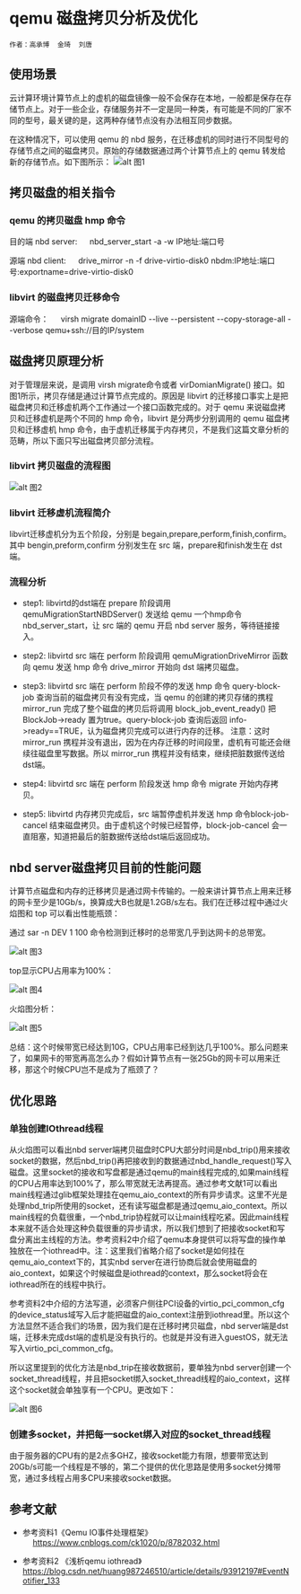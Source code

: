 # qemu 磁盘拷贝分析及优化
    作者：高承博  金琦  刘唐
## 使用场景
   云计算环境计算节点上的虚机的磁盘镜像一般不会保存在本地，一般都是保存在存储节点上。对于一些企业，存储服务并不一定是同一种类，有可能是不同的厂家不同的型号，最关键的是，这两种存储节点没有办法相互同步数据。

   在这种情况下，可以使用 qemu 的 nbd 服务，在迁移虚机的同时进行不同型号的存储节点之间的磁盘拷贝。原始的存储数据通过两个计算节点上的 qemu 转发给新的存储节点。如下图所示：
   ![alt 图1](E:/学习资料/自己写的文档/投稿/qemu磁盘拷贝原理分析及优化/图1.png)

## 拷贝磁盘的相关指令
### qemu 的拷贝磁盘 hmp 命令
目的端 nbd server: 
&emsp; nbd_server_start -a -w IP地址:端口号

源端 nbd client: 
&emsp;  drive_mirror -n -f drive-virtio-disk0 nbdm:IP地址:端口号:exportname=drive-virtio-disk0

### libvirt 的磁盘拷贝迁移命令
源端命令：
&emsp;  virsh migrate domainID --live --persistent --copy-storage-all --verbose  qemu+ssh://目的IP/system

## 磁盘拷贝原理分析
对于管理层来说，是调用 virsh migrate命令或者 virDomianMigrate() 接口。如图1所示，拷贝存储是通过计算节点完成的。原因是 libvirt 的迁移接口事实上是把磁盘拷贝和迁移虚机两个工作通过一个接口函数完成的。对于 qemu 来说磁盘拷贝和迁移虚机是两个不同的 hmp 命令，libvirt 是分两步分别调用的 qemu 磁盘拷贝和迁移虚机 hmp 命令，由于虚机迁移属于内存拷贝，不是我们这篇文章分析的范畴，所以下面只写出磁盘拷贝部分流程。
### libvirt 拷贝磁盘的流程图
![alt 图2](E:/学习资料/自己写的文档/投稿/qemu磁盘拷贝原理分析及优化/图2.png)

### libvirt 迁移虚机流程简介
libvirt迁移虚机分为五个阶段，分别是 begain,prepare,perform,finish,confirm。其中 bengin,preform,confirm 分别发生在 src 端，prepare和finish发生在 dst 端。

### 流程分析
* step1: libvirtd的dst端在 prepare 阶段调用 qemuMigrationStartNBDServer() 发送给 qemu 一个hmp命令 nbd_server_start，让 src 端的 qemu 开启 nbd server 服务，等待链接接入。

* step2: libvirtd src 端在 perform 阶段调用 qemuMigrationDriveMirror 函数向 qemu 发送 hmp 命令 drive_mirror 开始向 dst 端拷贝磁盘。

* step3: libvirtd src 端在 perform 阶段不停的发送 hmp 命令 query-block-job 查询当前的磁盘拷贝有没有完成，当 qemu 的创建的拷贝存储的携程 mirror_run 完成了整个磁盘的拷贝后将调用 block_job_event_ready() 把 BlockJob->ready 置为true。query-block-job 查询后返回 info->ready==TRUE，认为磁盘拷贝完成可以进行内存的迁移。
注意：这时 mirror_run 携程并没有退出，因为在内存迁移的时间段里，虚机有可能还会继续往磁盘里写数据。所以 mirror_run 携程并没有结束，继续把脏数据传送给dst端。
* step4: libvirtd src 端在 perform 阶段发送 hmp 命令 migrate 开始内存拷贝。
* step5: libvirtd 内存拷贝完成后，src 端暂停虚机并发送 hmp 命令block-job-cancel 结束磁盘拷贝。由于虚机这个时候已经暂停，block-job-cancel 会一直阻塞，知道把最后的脏数据传送给dst端后返回成功。

## nbd server磁盘拷贝目前的性能问题
计算节点磁盘和内存的迁移拷贝是通过网卡传输的。一般来讲计算节点上用来迁移的网卡至少是10Gb/s，换算成大B也就是1.2GB/s左右。我们在迁移过程中通过火焰图和 top 可以看出性能瓶颈：

通过 sar -n DEV 1 100 命令检测到迁移时的总带宽几乎到达网卡的总带宽。

![alt 图3](E:/学习资料/自己写的文档/投稿/qemu磁盘拷贝原理分析及优化/图3.png)


top显示CPU占用率为100%：

![alt 图4](E:/学习资料/自己写的文档/投稿/qemu磁盘拷贝原理分析及优化/图4.png)

火焰图分析：

![alt 图5](E:/学习资料/自己写的文档/投稿/qemu磁盘拷贝原理分析及优化/图5.png)

总结：这个时候带宽已经达到10G，CPU占用率已经到达几乎100%。那么问题来了，如果网卡的带宽再高怎么办？假如计算节点有一张25Gb的网卡可以用来迁移，那这个时候CPU岂不是成为了瓶颈了？

## 优化思路
### 单独创建IOthread线程
 从火焰图可以看出nbd server端拷贝磁盘时CPU大部分时间是nbd_trip()用来接收socket的数据，然后nbd_trip()再把接收到的数据通过nbd_handle_request()写入磁盘。这里socket的接收和写盘都是通过qemu的main线程完成的,如果main线程的CPU占用率达到100%了，那么带宽就无法再提高。通过参考文献1可以看出main线程通过glib框架处理挂在qemu_aio_context的所有异步请求。这里不光是处理nbd_trip所使用的socket，还有读写磁盘都是通过qemu_aio_context。所以main线程的负载很重，一个nbd_trip协程就可以让main线程吃紧。因此main线程本来就不适合处理这种负载很重的异步请求，所以我们想到了把接收socket和写盘分离出主线程的方法。参考资料2中介绍了qemu本身提供可以将写盘的操作单独放在一个iothread中。注：这里我们省略介绍了socket是如何挂在qemu_aio_context下的，其实nbd server在进行协商后就会使用磁盘的aio_context，如果这个时候磁盘是iothread的context，那么socket将会在iothread所在的线程中执行。

 参考资料2中介绍的方法写道，必须客户侧往PCI设备的virtio_pci_common_cfg的device_status域写入后才能把磁盘的aio_context注册到iothread里。所以这个方法显然不适合我们的场景，因为我们是在迁移时拷贝磁盘，nbd server端是dst端，迁移未完成dst端的虚机是没有执行的。也就是并没有进入guestOS，就无法写入virtio_pci_common_cfg。

 所以这里提到的优化方法是nbd_trip在接收数据前，要单独为nbd server创建一个socket_thread线程，并且把socket绑入socket_thread线程的aio_context，这样这个socket就会单独享有一个CPU。更改如下：

 ![alt 图6](E:/学习资料/自己写的文档/投稿/qemu磁盘拷贝原理分析及优化/图6.png)

### 创建多socket，并把每一socket绑入对应的socket_thread线程
由于服务器的CPU有的是2点多GHZ，接收socket能力有限，想要带宽达到20Gb/s可能一个线程是不够的，第二个提供的优化思路是使用多socket分摊带宽，通过多线程占用多CPU来接收socket数据。

## 参考文献
* 参考资料1《Qemu IO事件处理框架》  
&emsp;  https://www.cnblogs.com/ck1020/p/8782032.html

* 参考资料2 《浅析qemu iothread》 
&emsp;  https://blog.csdn.net/huang987246510/article/details/93912197#EventNotifier_133